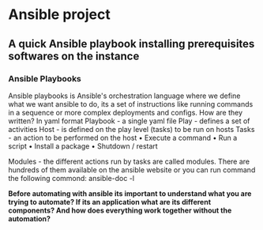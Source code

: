 # Ansible project
## A quick Ansible playbook installing prerequisites softwares on the instance

### Ansible Playbooks
Ansible playbooks is Ansible's orchestration language where we define what we want ansible to do, its a set of instructions like running commands in a sequence or more complex deployments and configs.
How are they written? In yaml format 
Playbook - a single yaml file
	Play - defines a set of activities
	Host - is defined on the play level
	(tasks) to be run on hosts
			Tasks - an action to be performed on the host
	            • Execute a command
	            • Run a script 
	            • Install a package 
	            • Shutdown / restart
			 
			 
Modules - the different actions run by tasks are called modules.
There are hundreds of them available on the ansible website or you can run command the following commond: ansible-doc -l
 

**Before automating with ansible its important to understand what you are trying to automate? If its an application what are its different components? And how does everything work together without the automation?**



